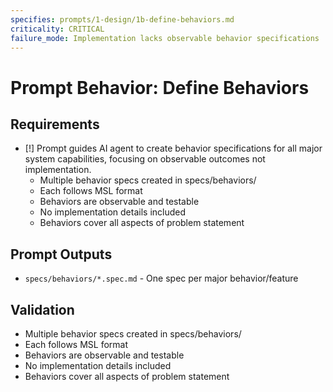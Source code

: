 ```yaml
---
specifies: prompts/1-design/1b-define-behaviors.md
criticality: CRITICAL
failure_mode: Implementation lacks observable behavior specifications
---
```


# Prompt Behavior: Define Behaviors

## Requirements
- [!] Prompt guides AI agent to create behavior specifications for all major system capabilities, focusing on observable outcomes not implementation.
  - Multiple behavior specs created in specs/behaviors/
  - Each follows MSL format
  - Behaviors are observable and testable
  - No implementation details included
  - Behaviors cover all aspects of problem statement

## Prompt Outputs

- `specs/behaviors/*.spec.md` - One spec per major behavior/feature

## Validation

- Multiple behavior specs created in specs/behaviors/
- Each follows MSL format
- Behaviors are observable and testable
- No implementation details included
- Behaviors cover all aspects of problem statement

